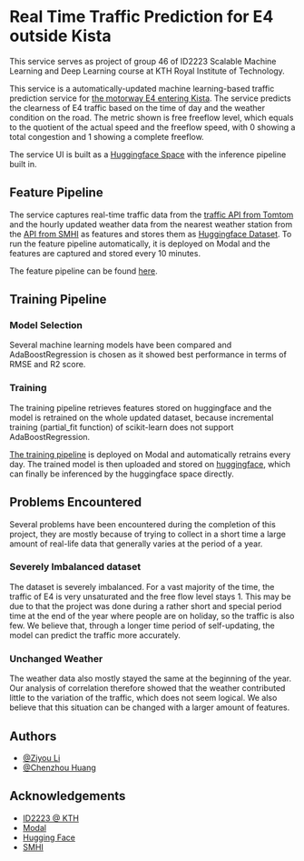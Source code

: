 
# Real Time Traffic Prediction for E4 outside Kista

This service serves as project of group 46 of ID2223 Scalable Machine Learning
and Deep Learning course at KTH Royal Institute of Technology.

This service is a automatically-updated machine learning-based traffic prediction service
for [the motorway E4 entering Kista](https://goo.gl/maps/EXtaAHKBymb5w7P18). The service predicts
the clearness of E4 traffic based on the time of day and the weather condition on the road. The metric shown
is free freeflow level, which equals to the quotient of the actual speed and the freeflow speed, with
0 showing a total congestion and 1 showing a complete freeflow.

The service UI is built as a [Huggingface Space](https://huggingface.co/spaces/tilos/Real_Time_Traffic_Prediction) with the inference pipeline built in.

## Feature Pipeline

The service captures real-time traffic data from the [traffic 
API from Tomtom](https://developer.tomtom.com/products/traffic-api) 
and the hourly updated weather data from the nearest weather station from the
[API from SMHI](https://opendata.smhi.se/apidocs/metanalys/index.html)
as features and stores them as 
[Huggingface Dataset](https://huggingface.co/datasets/tilos/IL2223_project).
To run the feature pipeline automatically, it is deployed on Modal and the features
are captured and stored every 10 minutes.

The feature pipeline can be found [here](https://github.com/Tilosmsh/IL2223_project/blob/main/feature_pipeline.py).
## Training Pipeline

### Model Selection

Several machine learning models have been compared and AdaBoostRegression
is chosen as it showed best performance in terms of RMSE and R2 score. 

### Training

The training pipeline retrieves features stored on huggingface and
the model is retrained on the whole updated dataset, because incremental training 
(partial_fit function) of scikit-learn does not support AdaBoostRegression.

[The training pipeline](https://github.com/Tilosmsh/IL2223_project/blob/main/Training.py) is deployed on Modal and automatically retrains every day.
The trained model is then uploaded and stored on [huggingface](https://huggingface.co/tilos/Traffic_Prediction), which can finally be inferenced by the huggingface space directly.



## Problems Encountered

Several problems have been encountered during the completion of this project, they are mostly
because of trying to collect in a short time a large amount of real-life data that generally varies 
at the period of a year.

### Severely Imbalanced dataset

The dataset is severely imbalanced. For a vast majority of the time,
the traffic of E4 is very unsaturated and the free flow level stays 1. This may be 
due to that the project was done during a rather short and special period time at the end of the year
where people are on holiday, so the traffic is also few. We believe that, through a longer time period of self-updating, the model
can predict the traffic more accurately.

### Unchanged Weather

The weather data also mostly stayed the same at the beginning of the year. Our
analysis of correlation therefore showed that the weather contributed little to the variation of
the traffic, which does not seem logical. We also believe that this situation can be changed with
a larger amount of features.

## Authors

- [@Ziyou Li](https://www.github.com/Tilosmsh)
- [@Chenzhou Huang](https://github.com/Chenzhou98)



## Acknowledgements

 - [ID2223 @ KTH](https://id2223kth.github.io/)    
 - [Modal](modal.com)
 - [Hugging Face](huggingface.co)
 - [SMHI](https://www.smhi.se/q/Stockholm/2673730)
 

